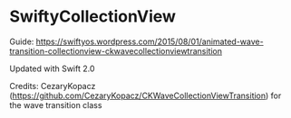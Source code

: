 # SwiftyCollectionView
Guide: https://swiftyos.wordpress.com/2015/08/01/animated-wave-transition-collectionview-ckwavecollectionviewtransition

Updated with Swift 2.0


Credits: CezaryKopacz (https://github.com/CezaryKopacz/CKWaveCollectionViewTransition) for the wave transition class
